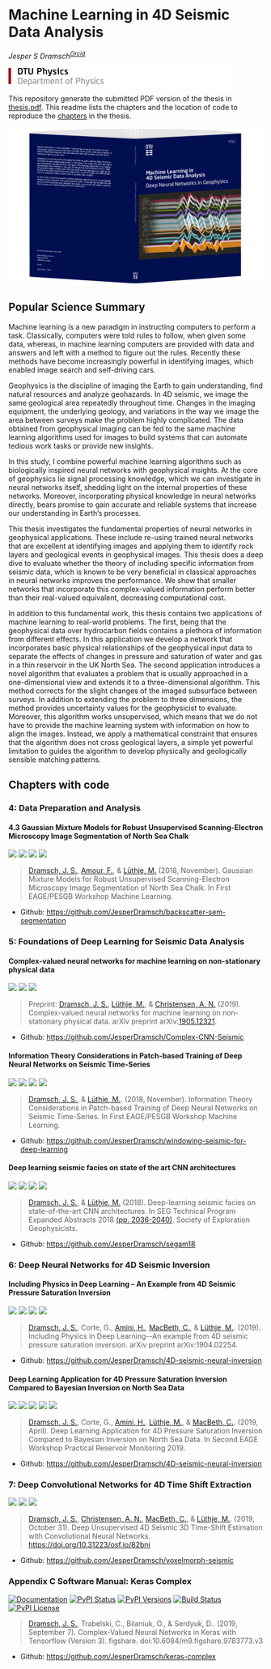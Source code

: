 # Machine Learning in 4D Seismic Data Analysis
_Jesper S Dramsch<sup>[Orcid](https://orcid.org/0000-0001-8273-905X)</sup>_

![DTU Logo](graphics/fysik_uk.png)

This repository generate the submitted PDF version of the thesis in [thesis.pdf](Dramsch_PhD_Thesis.pdf). This readme lists the chapters and the location of code to reproduce the [chapters](#Chapters-with-code) in the thesis. 

[![DTU Logo](graphics/cover.png)](https://orbit.dtu.dk/en/publications/machine-learning-in-4d-seismic-data-analysis-deep-neural-networks)

## Popular Science Summary
Machine learning is a new paradigm in instructing computers to perform a task. Classically, computers were told rules to follow, when given some data, whereas, in machine learning computers are provided with data and answers and left with a method to figure out the rules. Recently these methods have become increasingly powerful in identifying images, which enabled image search and self-driving cars.

Geophysics is the discipline of imaging the Earth to gain understanding, find natural resources and analyze geohazards. In 4D seismic, we image the same geological area repeatedly throughout time. Changes in the imaging equipment, the underlying geology, and variations in the way we image the area between surveys make the problem highly complicated. The data obtained from geophysical imaging can be fed to the same machine learning algorithms used for images to build systems that can automate tedious work tasks or provide new insights. 

In this study, I combine powerful machine learning algorithms such as biologically inspired neural networks with geophysical insights. At the core of geophysics lie signal processing knowledge, which we can investigate in neural networks itself, shedding light on the internal properties of these networks. Moreover, incorporating physical knowledge in neural networks directly, bears promise to gain accurate and reliable systems that increase our understanding in Earth’s processes.

This thesis investigates the fundamental properties of neural networks in geophysical applications. These include re-using trained neural networks that are excellent at identifying images and applying them to identify rock layers and geological events in geophysical images. This thesis does a deep dive to evaluate whether the theory of including specific information from seismic data, which is known to be very beneficial in classical approaches in neural networks improves the performance. We show that smaller networks that incorporate this complex-valued information perform better than their real-valued equivalent, decreasing computational cost.

In addition to this fundamental work, this thesis contains two applications of machine learning to real-world problems. The first, being that the geophysical data over hydrocarbon fields contains a plethora of information from different effects. In this application we develop a network that incorporates basic physical relationships of the geophysical input data to separate the effects of changes in pressure and saturation of water and gas in a thin reservoir in the UK North Sea. The second application introduces a novel algorithm that evaluates a problem that is usually approached in a one-dimensional view and extends it to a three-dimensional algorithm. This method corrects for the slight changes of the imaged subsurface between surveys. In addition to extending the problem to three dimensions, the method provides uncertainty values for the geophysicist to evaluate. Moreover, this algorithm works unsupervised, which means that we do not have to provide the machine learning system with information on how to align the images. Instead, we apply a mathematical constraint that ensures that the algorithm does not cross geological layers, a simple yet powerful limitation to guides the algorithm to develop physically and geologically sensible matching patterns.

## Chapters with code

### 4: Data Preparation and Analysis
#### 4.3 Gaussian Mixture Models for Robust Unsupervised Scanning-Electron Microscopy Image Segmentation of North Sea Chalk
[![](https://img.shields.io/badge/PDF-Download-important)](https://github.com/JesperDramsch/PhD-Thesis/blob/master/papers/2018.2.pdf) [![](https://img.shields.io/github/repo-size/JesperDramsch/backscatter-sem-segmentation)](https://github.com/JesperDramsch/backscatter-sem-segmentation) [![](https://img.shields.io/badge/talk-presentation-informational)](https://doi.org/10.6084/m9.figshare.7421489.v1)  ![](https://img.shields.io/badge/license-MIT-green)

> [Dramsch, J. S.](https://orcid.org/0000-0001-8273-905X), [Amour, F.](https://orcid.org/0000-0003-0242-6569), & [Lüthje, M.](https://orcid.org/0000-0003-2715-1653) (2018, November). Gaussian Mixture Models for Robust Unsupervised Scanning-Electron Microscopy Image Segmentation of North Sea Chalk. In First EAGE/PESGB Workshop Machine Learning.

- Github: https://github.com/JesperDramsch/backscatter-sem-segmentation

### 5: Foundations of Deep Learning for Seismic Data Analysis
#### Complex-valued neural networks for machine learning on non-stationary physical data
[![](https://img.shields.io/badge/PDF-Download-important)](https://github.com/JesperDramsch/PhD-Thesis/blob/master/papers/2019.1.pdf) [![](https://img.shields.io/github/repo-size/JesperDramsch/Complex-CNN-Seismic)](https://github.com/JesperDramsch/Complex-CNN-Seismic) ![](https://img.shields.io/badge/license-Apache--2.0-green)

> Preprint: [Dramsch, J. S.](https://orcid.org/0000-0001-8273-905X), [Lüthje, M.](https://orcid.org/0000-0003-2715-1653), & [Christensen, A. N.](https://orcid.org/0000-0002-3668-3128) (2019). Complex-valued neural networks for machine learning on non-stationary physical data. arXiv preprint arXiv:[1905.12321](https://arxiv.org/abs/1905.12321).

- Github: https://github.com/JesperDramsch/Complex-CNN-Seismic

#### Information Theory Considerations in Patch-based Training of Deep Neural Networks on Seismic Time-Series
[![](https://img.shields.io/badge/PDF-Download-important)](https://github.com/JesperDramsch/PhD-Thesis/blob/master/papers/2018.3.pdf) [![](https://img.shields.io/github/repo-size/JesperDramsch/windowing-seismic-for-deep-learning)](https://github.com/JesperDramsch/windowing-seismic-for-deep-learning) [![](https://img.shields.io/badge/talk-poster-informational)](https://doi.org/10.6084/m9.figshare.7421474.v1) ![](https://img.shields.io/badge/license-MIT-green)

> [Dramsch, J. S.](https://orcid.org/0000-0001-8273-905X), & [Lüthje, M.](https://orcid.org/0000-0003-2715-1653). (2018, November). Information Theory Considerations in Patch-based Training of Deep Neural Networks on Seismic Time-Series. In First EAGE/PESGB Workshop Machine Learning.

- Github: https://github.com/JesperDramsch/windowing-seismic-for-deep-learning

#### Deep learning seismic facies on state of the art CNN architectures
[![](https://img.shields.io/badge/PDF-Download-important)](https://github.com/JesperDramsch/PhD-Thesis/blob/master/papers/2018.4.pdf) [![](https://img.shields.io/github/repo-size/JesperDramsch/segam18)](https://github.com/JesperDramsch/segam18) [![](https://img.shields.io/badge/talk-presentation-informational)](https://doi.org/10.6084/m9.figshare.7301645.v1) ![](https://img.shields.io/badge/license-MIT-green)

> [Dramsch, J. S.](https://orcid.org/0000-0001-8273-905X), & [Lüthje, M.](https://orcid.org/0000-0003-2715-1653) (2018). Deep-learning seismic facies on state-of-the-art CNN architectures. In SEG Technical Program Expanded Abstracts 2018 [(pp. 2036-2040)](https://dramsch.net/assets/files/SEG_expanded_abstract_2018___Deep_learning_seismic_facies_on_state_of_the_art_CNN_architectures.pdf). Society of Exploration Geophysicists.

- Github: https://github.com/JesperDramsch/segam18

### 6: Deep Neural Networks for 4D Seismic Inversion
#### Including Physics in Deep Learning – An Example from 4D Seismic Pressure Saturation Inversion
[![](https://img.shields.io/badge/PDF-Download-important)](https://github.com/JesperDramsch/PhD-Thesis/blob/master/papers/2019.3.pdf) [![](https://img.shields.io/github/repo-size/JesperDramsch/4D-seismic-neural-inversion)](https://github.com/JesperDramsch/4D-seismic-neural-inversion) [![](https://img.shields.io/badge/talk-presentation-informational)](https://doi.org/10.6084/m9.figshare.8218421.v1) ![](https://img.shields.io/badge/license-Apache--2.0-green)

> [Dramsch, J. S.](https://orcid.org/0000-0001-8273-905X), Corte, G., [Amini, H.](https://orcid.org/0000-0001-9588-6374), [MacBeth, C.](https://orcid.org/0000-0001-8593-3456), & [Lüthje, M.](https://orcid.org/0000-0003-2715-1653). (2019). Including Physics in Deep Learning--An example from 4D seismic pressure saturation inversion. arXiv preprint arXiv:1904.02254.

- Github: https://github.com/JesperDramsch/4D-seismic-neural-inversion

#### Deep Learning Application for 4D Pressure Saturation Inversion Compared to Bayesian Inversion on North Sea Data
[![](https://img.shields.io/badge/PDF-Download-important)](https://github.com/JesperDramsch/PhD-Thesis/blob/master/papers/2019.2.pdf) [![](https://img.shields.io/github/repo-size/JesperDramsch/4D-seismic-neural-inversion)](https://github.com/JesperDramsch/4D-seismic-neural-inversion) [![](https://img.shields.io/badge/talk-presentation-informational)](https://doi.org/10.6084/m9.figshare.7963775.v1) [![](https://img.shields.io/badge/video-youtube-red)](https://www.youtube.com/watch?v=-5YHV2vdKHo) ![](https://img.shields.io/badge/license-Apache--2.0-green)

> [Dramsch, J. S.](https://orcid.org/0000-0001-8273-905X), Corte, G., [Amini, H.](https://orcid.org/0000-0001-9588-6374), [Lüthje, M.](https://orcid.org/0000-0003-2715-1653), & [MacBeth, C.](https://orcid.org/0000-0001-8593-3456). (2019, April). Deep Learning Application for 4D Pressure Saturation Inversion Compared to Bayesian Inversion on North Sea Data. In Second EAGE Workshop Practical Reservoir Monitoring 2019.

- Github: https://github.com/JesperDramsch/4D-seismic-neural-inversion

### 7: Deep Convolutional Networks for 4D Time Shift Extraction
[![](https://img.shields.io/badge/PDF-Download-important)](https://github.com/JesperDramsch/PhD-Thesis/blob/master/papers/2019.5.pdf) [![](https://img.shields.io/github/repo-size/JesperDramsch/voxelmorph-seismic)](https://github.com/JesperDramsch/voxelmorph-seismic) ![](https://img.shields.io/badge/license-GPL--3.0-green)

> [Dramsch, J. S.](https://orcid.org/0000-0001-8273-905X), [Christensen, A. N.](https://orcid.org/0000-0002-3668-3128), [MacBeth, C.](https://orcid.org/0000-0001-8593-3456), & [Lüthje, M.](https://orcid.org/0000-0003-2715-1653). (2019, October 31). Deep Unsupervised 4D Seismic 3D Time-Shift Estimation with Convolutional Neural Networks. https://doi.org/10.31223/osf.io/82bnj
- Github: https://github.com/JesperDramsch/voxelmorph-seismic

### Appendix C Software Manual: Keras Complex
[![Documentation](https://readthedocs.org/projects/keras-complex/badge/?version=latest)](https://keras-complex.readthedocs.io/) [![PyPI Status](https://img.shields.io/pypi/status/keras-complex.svg)](https://pypi.python.org/pypi/keras-complex) [![PyPI Versions](https://img.shields.io/pypi/pyversions/keras-complex.svg)](https://pypi.python.org/pypi/keras-complex) [![Build Status](https://travis-ci.org/JesperDramsch/keras-complex.svg?branch=master)](https://travis-ci.org/JesperDramsch/keras-complex) [![PyPI License](https://img.shields.io/pypi/l/keras-complex.svg)](LICENSCE.md)

> [Dramsch, J. S.](https://orcid.org/0000-0001-8273-905X), Trabelski, C., Bilaniuk, O., & Serdyuk, D.. (2019, September 7). Complex-Valued Neural Networks in Keras with Tensorflow (Version 3). figshare. doi:10.6084/m9.figshare.9783773.v3

- Github: https://github.com/JesperDramsch/keras-complex
